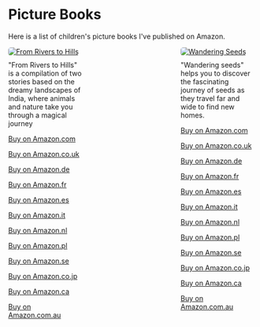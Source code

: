 # Picture Books

<style>
.books-list {
  display: flex;
  flex-wrap: wrap;
  gap: 200px;
}

.book-item {
  width: 150px;
  text-align: left;
}

.book-item img {
  max-width: 100%;
  height: auto;
  border-radius: 5px;
}

.book-item p {
  margin-top: 10px;
  font-size: 14px;
}

</style>    
Here is a list of children's picture books I've published on Amazon.

<div class="books-list">

  <div class="book-item">
    <a href="https://www.amazon.com/dp/B0DCW43W85" target="_blank">
      <img src="https://m.media-amazon.com/images/I/71SzF0APdLL._SL1413_.jpg" alt="From Rivers to Hills"  />
    </a>
    <p>"From Rivers to Hills" is a compilation of two stories based on the dreamy landscapes of India, where animals and nature take you through a magical journey</p>
    <p><a href="https://www.amazon.com/dp/B0DCW43W85" target="_blank">Buy on Amazon.com</a></p>
    <p><a href="https://www.amazon.co.uk/dp/B0DCW43W85" target="_blank">Buy on Amazon.co.uk</a></p>
    <p><a href="https://www.amazon.de/dp/B0DCW43W85" target="_blank">Buy on Amazon.de</a></p>
    <p><a href="https://www.amazon.fr/dp/B0DCW43W85" target="_blank">Buy on Amazon.fr</a></p>
    <p><a href="https://www.amazon.es/dp/B0DCW43W85" target="_blank">Buy on Amazon.es</a></p>
    <p><a href="https://www.amazon.it/dp/B0DCW43W85" target="_blank">Buy on Amazon.it</a></p>
    <p><a href="https://www.amazon.nl/dp/B0DCW43W85" target="_blank">Buy on Amazon.nl</a></p>
    <p><a href="https://www.amazon.pl/dp/B0DCW43W85" target="_blank">Buy on Amazon.pl</a></p>
    <p><a href="https://www.amazon.se/dp/B0DCW43W85" target="_blank">Buy on Amazon.se</a></p>
    <p><a href="https://www.amazon.co.jp/dp/B0DCW43W85" target="_blank">Buy on Amazon.co.jp</a></p>
    <p><a href="https://www.amazon.ca/dp/B0DCW43W85" target="_blank">Buy on Amazon.ca</a></p>
    <p><a href="https://www.amazon.com.au/dp/B0DCW43W85" target="_blank">Buy on Amazon.com.au</a></p>
  </div>

  <div class="book-item">
    <a href="https://www.amazon.com/dp/B0DD3GTQP3" target="_blank">
      <img src="https://m.media-amazon.com/images/I/71ajCnGEg7L._SL1413_.jpg" alt="Wandering Seeds" />
    </a>
    <p>"Wandering seeds" helps you to discover the fascinating journey of seeds as they travel far and wide to find new homes.</p>
    <p><a href="https://www.amazon.com/dp/B0DD3GTQP3" target="_blank">Buy on Amazon.com</a></p>
    <p><a href="https://www.amazon.co.uk/dp/B0DD3GTQP3" target="_blank">Buy on Amazon.co.uk</a></p>
    <p><a href="https://www.amazon.de/dp/B0DD3GTQP3" target="_blank">Buy on Amazon.de</a></p>
    <p><a href="https://www.amazon.fr/dp/B0DD3GTQP3" target="_blank">Buy on Amazon.fr</a></p>
    <p><a href="https://www.amazon.es/dp/B0DD3GTQP3" target="_blank">Buy on Amazon.es</a></p>
    <p><a href="https://www.amazon.it/dp/B0DD3GTQP3" target="_blank">Buy on Amazon.it</a></p>
    <p><a href="https://www.amazon.nl/dp/B0DD3GTQP3" target="_blank">Buy on Amazon.nl</a></p>
    <p><a href="https://www.amazon.pl/dp/B0DD3GTQP3" target="_blank">Buy on Amazon.pl</a></p>
    <p><a href="https://www.amazon.se/dp/B0DD3GTQP3" target="_blank">Buy on Amazon.se</a></p>
    <p><a href="https://www.amazon.co.jp/dp/B0DD3GTQP3" target="_blank">Buy on Amazon.co.jp</a></p>
    <p><a href="https://www.amazon.ca/dp/B0DD3GTQP3" target="_blank">Buy on Amazon.ca</a></p>
    <p><a href="https://www.amazon.com.au/dp/B0DD3GTQP3" target="_blank">Buy on Amazon.com.au</a></p>
  </div>

  <!-- Add more book items here -->

</div>
